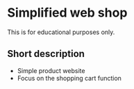 # Simplified web shop

This is for educational purposes only.

## Short description

- Simple product website
- Focus on the shopping cart function
